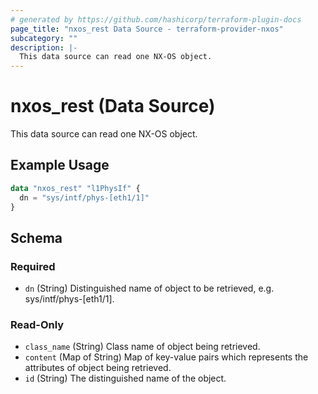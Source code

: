 ```yaml
---
# generated by https://github.com/hashicorp/terraform-plugin-docs
page_title: "nxos_rest Data Source - terraform-provider-nxos"
subcategory: ""
description: |-
  This data source can read one NX-OS object.
---
```


# nxos_rest (Data Source)

This data source can read one NX-OS object.

## Example Usage

```terraform
data "nxos_rest" "l1PhysIf" {
  dn = "sys/intf/phys-[eth1/1]"
}
```

<!-- schema generated by tfplugindocs -->
## Schema

### Required

- `dn` (String) Distinguished name of object to be retrieved, e.g. sys/intf/phys-[eth1/1].

### Read-Only

- `class_name` (String) Class name of object being retrieved.
- `content` (Map of String) Map of key-value pairs which represents the attributes of object being retrieved.
- `id` (String) The distinguished name of the object.


